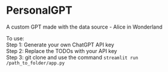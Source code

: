 # PersonalGPT

A custom GPT made with the data source - Alice in Wonderland


To use:\
Step 1: Generate your own ChatGPT API key\
Step 2: Replace the TODOs with your API key\
Step 3: git clone and use the command `streamlit run /path_to_folder/app.py`
